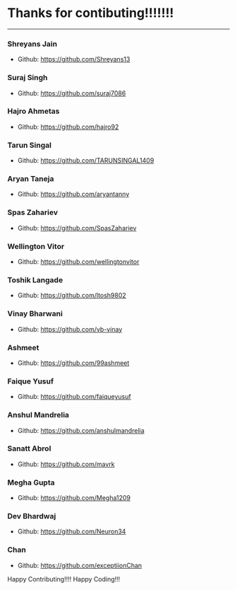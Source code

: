 # Thanks for contibuting!!!!!!!


***

### Shreyans Jain
- Github: https://github.com/Shreyans13

### Suraj Singh
- Github: https://github.com/suraj7086

### Hajro Ahmetas
- Github: https://github.com/hajro92

### Tarun Singal
- Github: https://github.com/TARUNSINGAL1409

### Aryan Taneja
- Github: https://github.com/aryantanny

### Spas Zahariev
- Github: https://github.com/SpasZahariev

### Wellington Vitor
- Github: https://github.com/wellingtonvitor

### Toshik Langade
- Github: https://github.com/ltosh9802

### Vinay Bharwani
- Github: https://github.com/vb-vinay

### Ashmeet
- Github: https://github.com/99ashmeet

### Faique Yusuf
- Github: https://github.com/faiqueyusuf

### Anshul Mandrelia
- Github: https://github.com/anshulmandrelia

### Sanatt Abrol
- Github: https://github.com/mavrk

### Megha Gupta
- Github: https://github.com/Megha1209

### Dev Bhardwaj
- Github: https://github.com/Neuron34

### Chan
- Github: https://github.com/exceptiionChan

Happy Contributing!!!!
Happy Coding!!!
